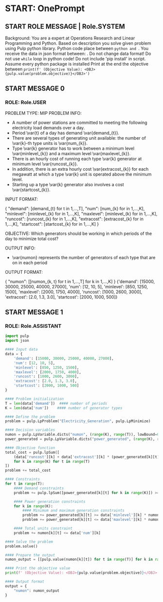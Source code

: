 # START: OnePrompt 
## START ROLE MESSAGE | Role.SYSTEM 
Background: You are a expert at Operations Research and Linear Programming and Python. Based on description you solve given problem using Pulp python library. Python code place between ```python and ```. You receive the data in json format between: <DATA></DATA>. Do not change data format! Do not use `while` loop in python code! Do not include 'pip install' in script. Assume every python package is installed Print at the end the objective between <OBJ></OBJ> `print(f' (Objective Value): <OBJ>{pulp.value(problem.objective)}</OBJ>')`  
## START MESSAGE 0 
### ROLE: Role.USER
<DESCRIPTION>
PROBLEM TYPE: MIP
PROBLEM INFO:

- A number of power stations are committed to meeting the following electricity load demands over a day.
- Period \var{t} of a day has demand \var{demand_{t}}.
- There are several types of generating unit available: the number of \var{k}-th type units is \var{num_{k}}.
- Type \var{k} generator has to work between a minimum level \var{minlevel_{k}} and a maximum level \var{maxlevel_{k}}. 
- There is an hourly cost of running each type \var{k} generator at minimum level \var{runcost_{k}}. 
- In addition, there is an extra hourly cost \var{extracost_{k}} for each megawatt at which a type \var{k} unit is operated above the minimum level. 
- Starting up a type \var{k} generator also involves a cost \var{startcost_{k}}.


INPUT FORMAT:

{
    "demand": [demand_{t} for t in 1,...,T],
    "num": [num_{k} for in 1,...,K],
    "minlevel": [minlevel_{k} for in 1,...,K],
    "maxlevel": [minlevel_{k} for in 1,...,K],
    "runcost": [runcost_{k} for in 1,...,K],
    "extracost": [extracost_{k} for in 1,...,K],
    "startcost": [startcost_{k} for in 1,...,K]
}


OBJECTIVE: Which generators should be working in which periods of the day to minimize total cost?

OUTPUT INFO:

- \var{numon} represents the number of generators of each type that are on in each period

OUTPUT FORMAT:

{
    "numon": [[numon_{k, t} for t in 1,...,T] for k in 1,...,K]
}
</DESCRIPTION>
<DATA>
{'demand': [15000, 30000, 25000, 40000, 27000], 'num': [12, 10, 5], 'minlevel': [850, 1250, 1500], 'maxlevel': [2000, 1750, 4000], 'runcost': [1000, 2600, 3000], 'extracost': [2.0, 1.3, 3.0], 'startcost': [2000, 1000, 500]}</DATA>


## START MESSAGE 1 
### ROLE: Role.ASSISTANT
```python
import pulp
import json

#### Input data
data = {
    'demand': [15000, 30000, 25000, 40000, 27000],
    'num': [12, 10, 5],
    'minlevel': [850, 1250, 1500],
    'maxlevel': [2000, 1750, 4000],
    'runcost': [1000, 2600, 3000],
    'extracost': [2.0, 1.3, 3.0],
    'startcost': [2000, 1000, 500]
}

#### Problem initialization
T = len(data['demand'])  #### number of periods
K = len(data['num'])    #### number of generator types

#### Define the problem
problem = pulp.LpProblem("Electricity_Generation", pulp.LpMinimize)

#### Decision variables
numon = pulp.LpVariable.dicts("numon", (range(K), range(T)), lowBound=0, upBound=[data['num'][k] for k in range(K)], cat='Integer')
power_generated = pulp.LpVariable.dicts("power_generated", (range(K), range(T)), lowBound=0, cat='Continuous')

#### Objective function
total_cost = pulp.lpSum([
    (data['runcost'][k] + data['extracost'][k] * (power_generated[k][t] - data['minlevel'][k])) * numon[k][t] + data['startcost'][k] * (numon[k][t] > 0)
    for k in range(K) for t in range(T)
])
problem += total_cost

#### Constraints
for t in range(T):
    #### Demand constraints
    problem += pulp.lpSum([power_generated[k][t] for k in range(K)]) >= data['demand'][t]

    #### Power generation constraints
    for k in range(K):
        #### Minimum and maximum generation constraints
        problem += power_generated[k][t] >= data['minlevel'][k] * numon[k][t]
        problem += power_generated[k][t] <= data['maxlevel'][k] * numon[k][t]

    #### Total units constraint
    problem += numon[k][t] <= data['num'][k]

#### Solve the problem
problem.solve()

#### Prepare the output
numon_output = [[pulp.value(numon[k][t]) for t in range(T)] for k in range(K)]

#### Print the objective value
print(f' (Objective Value): <OBJ>{pulp.value(problem.objective)}</OBJ>')

#### Output format
output = {
    "numon": numon_output
}
```

